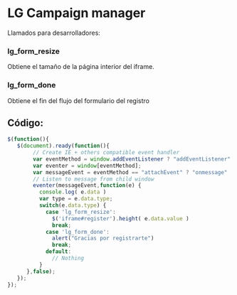 # LG Campaign manager

Llamados para desarrolladores:

### lg_form_resize

Obtiene el tamaño de la página interior del iframe.

### lg_form_done

Obtiene el fin del flujo del formulario del registro


## Código:

```javascript
$(function(){
   $(document).ready(function(){
        // Create IE + others compatible event handler
        var eventMethod = window.addEventListener ? "addEventListener" : "attachEvent";
        var eventer = window[eventMethod];
        var messageEvent = eventMethod == "attachEvent" ? "onmessage" : "message";
        // Listen to message from child window
        eventer(messageEvent,function(e) {
          console.log( e.data )
          var type = e.data.type;
          switch(e.data.type) {
            case 'lg_form_resize':
              $('iframe#register').height( e.data.value )
              break;
            case 'lg_form_done':
              alert("Gracias por registrarte")
              break;
            default:
              // Nothing
          }
      },false);
   });
});
```